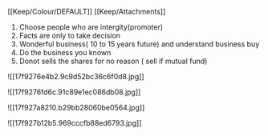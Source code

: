 [[Keep/Colour/DEFAULT]] [[Keep/Attachments]] 

1. Choose people who are intergity(promoter)
2. Facts are only to take decision
3. Wonderful business( 10 to 15 years future) and understand business buy 
4. Do the business you known
5. Donot sells the shares for no reason ( sell if mutual fund)


![[17f9276e4b2.9c9d52bc36c6f0d8.jpg]]

![[17f9276fd6c.91c89e1ec086db08.jpg]]

![[17f927a8210.b29bb28060be0564.jpg]]

![[17f927b12b5.969cccfb88ed6793.jpg]]